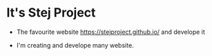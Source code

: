 # It's Stej Project


- The favourite website https://stejproject.github.io/ and develope it

- I'm creating and develope many website.

<!---
stejproject/stejproject is a ✨ special ✨ repository because its `README.md` (this file) appears on your GitHub profile.
You can click the Preview link to take a look at your changes.
--->
